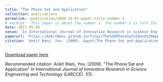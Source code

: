 ```yaml
---
title: "The Phone Sat and Application"
collection: publications
permalink: /publication/2009-10-01-paper-title-number-1
# excerpt: 'This paper is about the number 1. The number 2 is left for future work.'
date: 2017-05-05
venue: 'In International Journal of Innovative Research in Science Engineering and Technology (IJIRCCE)'
paperurl: 'https://AnkitWani.github.io/files/The%20PhoneSat%20and%20Applications.pdf'
citation: 'Ankit Wani, You. (2009). &quot;The Phone Sat and Application.&quot; <i>In International Journal of Innovative Research in Science Engineering and Technology (IJIRCCE)</i>. 1(1).'
---
```

[Download paper here](https://AnkitWani.github.io/files/The%20PhoneSat%20and%20Applications.pdf)

Recommended citation: Ankit Wani, You. (2009). "The Phone Sat and Application" <i>In International Journal of Innovative Research in Science Engineering and Technology (IJIRCCE)</i>. 1(1).
